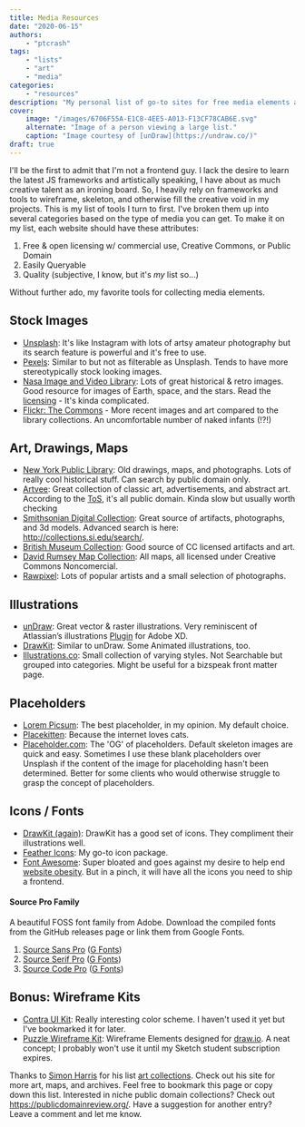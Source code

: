 ```yaml
---
title: Media Resources
date: "2020-06-15"
authors: 
    - "ptcrash"
tags:
    - "lists"
    - "art"
    - "media"
categories:
    - "resources"
description: "My personal list of go-to sites for free media elements and components when I scaffold front-ends."
cover: 
    image: "/images/6706F55A-E1C8-4EE5-A013-F13CF78CAB6E.svg"
    alternate: "Image of a person viewing a large list."
    caption: "Image courtesy of [unDraw](https://undraw.co/)"
draft: true
---
```


I'll be the first to admit that I'm not a frontend guy. I lack the desire to learn the latest JS frameworks and artistically speaking, I have about as much creative talent as an ironing board. So, I heavily rely on frameworks and tools to wireframe, skeleton, and otherwise fill the creative void in my projects. This is my list of tools I turn to first. I've broken them up into several categories based on the type of media you can get. To make it on my list, each website should have these attributes:
1. Free & open licensing w/ commercial use, Creative Commons, or Public Domain
2. Easily Queryable
3. Quality (subjective, I know, but it's *my* list so...)

Without further ado, my favorite tools for collecting media elements.

## Stock Images
- [Unsplash](https://unsplash.com/): It's like Instagram with lots of artsy amateur photography but its search feature is powerful and it's free to use.
- [Pexels](https://www.pexels.com/): Similar to but not as filterable as Unsplash. Tends to have more stereotypically stock looking images.
- [Nasa Image and Video Library](https://images.nasa.gov/): Lots of great historical & retro images. Good resource for images of Earth, space, and the stars. Read the [licensing](https://www.nasa.gov/multimedia/guidelines/index.html) - It's kinda complicated.
- [Flickr: The Commons](https://www.flickr.com/commons) - More recent images and art compared to the library collections. An uncomfortable number of naked infants (!?!)

## Art, Drawings, Maps
- [New York Public Library](https://digitalcollections.nypl.org/): Old drawings, maps, and photographs. Lots of really cool historical stuff. Can search by public domain only.
- [Artvee](https://artvee.com/): Great collection of classic art, advertisements, and abstract art. According to the [ToS](https://artvee.com/terms-of-service/), it's all public domain. Kinda slow but usually worth checking
- [Smithsonian Digital Collection](https://www.si.edu/explore): Great source of artifacts, photographs, and 3d models. Advanced search is here: http://collections.si.edu/search/.
- [British Museum Collection](https://www.britishmuseum.org/collection): Good source of CC licensed artifacts and art.
- [David Rumsey Map Collection](https://www.davidrumsey.com/): All maps, all licensed under Creative Commons Noncomercial.
- [Rawpixel](https://www.rawpixel.com/category/53/public-domain): Lots of popular artists and a small selection of photographs.

## Illustrations
- [unDraw](https://undraw.co/): Great vector & raster illustrations. Very reminiscent of Atlassian’s illustrations [Plugin](https://xd.undraw.co/) for Adobe XD.
- [DrawKit](https://www.drawkit.io/): Similar to unDraw. Some Animated illustrations, too.
- [Illustrations.co](https://illlustrations.co/): Small collection of varying styles. Not Searchable but grouped into categories. Might be useful for a bizspeak front matter page.

## Placeholders
- [Lorem Picsum](https://picsum.photos/): The best placeholder, in my opinion. My default choice.
- [Placekitten](https://placekitten.com/): Because the internet loves cats.
- [Placeholder.com](https://placeholder.com/): The 'OG' of placeholders. Default skeleton images are quick and easy. Sometimes I use these blank placeholders over Unsplash if the content of the image for placeholding hasn't been determined. Better for some clients who would otherwise struggle to grasp the concept of placeholders.

## Icons / Fonts
- [DrawKit (again)](https://www.drawkit.io/free-icons): DrawKit has a good set of icons. They compliment their illustrations well.
- [Feather Icons](https://feathericons.com/): My go-to icon package.
- [Font Awesome](https://fontawesome.com/): Super bloated and goes against my desire to help end [website obesity](https://idlewords.com/talks/website_obesity.htm). But in a pinch, it will have all the icons you need to ship a frontend.

#### Source Pro Family
A beautiful FOSS font family from Adobe. Download the compiled fonts from the GitHub releases page or link them from Google Fonts.
1. [Source Sans Pro](https://github.com/adobe-fonts/source-sans-pro) ([G Fonts](https://fonts.google.com/specimen/Source+Sans+Pro))
2. [Source Serif Pro](https://github.com/adobe-fonts/source-serif-pro) ([G Fonts](https://fonts.google.com/specimen/Source+Serif+Pro))
3. [Source Code Pro](https://github.com/adobe-fonts/source-code-pro) ([G Fonts](https://fonts.google.com/specimen/Source+Code+Pro))


## Bonus: Wireframe Kits
- [Contra UI Kit](https://contrauikit.com/): Really interesting color scheme. I haven't used it yet but I've bookmarked it for later.
- [Puzzle Wireframe Kit](https://github.com/puzzle/wireframe-kit): Wireframe Elements designed for [draw.io](https://draw.io). A neat concept; I probably won't use it until my Sketch student subscription expires.


Thanks to [Simon Harris](https://twitter.com/simonsarris) for his list [art collections](https://simonsarris.com/art-collections/). Check out his site for more art, maps, and archives. Feel free to bookmark this page or copy down this list. Interested in niche public domain collections? Check out https://publicdomainreview.org/. Have a suggestion for another entry? Leave a comment and let me know.